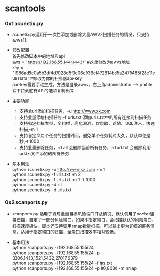 # scantools

### 0x1 acunetix.py
- acunetix.py适用于一次性添加或删除大量AWVS扫描任务的情况，只支持avws11.

- 修改配置 <br>
首先修改脚本中的地址和api <br>
    aws = "https://192.168.55.144:3443/" #这里修改为awvs地址 <br>
    key = "1986ad8c0a5b3df4d7028d5f3c06e936cf472814bd5a2479485f28e11e0811afa" #修改为你的扫描器api-key <br>
  api-key需要手动生成，方法是登录awvs，右上角administrator --> profile  往下拉到底有API的选项复制出来 <br>
  
- 主要功能 <br>
  - 支持单url添加扫描任务，-u http://www.xx.com
  - 支持批量添加扫描任务,-f urls.txt 添加urls.txt中的所有连接到扫描任务
  - 支持指定扫描类型，全扫描、高危漏洞、仅爬取、跨站、SQL注入、快速扫描,-m 1
  - 支持自定义每个任务的扫描时间，避免单个任务耗时太久，默认单位是秒,-t 1000 
  - 支持批量删除任务，-d all 会删除当前所有任务，-d url.txt 会删除利用url.txt文件添加的所有任务
 
 - 基本用法 <br>
python acunetix.py -u http://www.xx.com -m 1 <br>
python acunetix.py -f urls.txt -m 2 <br>
python acunetix.py -f urls.txt -m 1 -t 1000 <br>
python acunetix.py -d all <br>
python acunetix.py -d urls.txt <br>

### 0x2 scanports.py
- scanports.py 适用于发现批量目标风险端口开放情况，默认使用了socket连接扫描，自定了一部分风险端口，如果不指定端口，会扫描默认的风险端口，扫描速度极快。脚本还支持调用nmap批量扫描，可以输出更为详细的服务信息，适用于指定端口的扫描，全端口扫描效率相对较低。<br>

 - 基本用法 <br>
python scanports.py -i 192.168.55.155/24 <br>
python scanports.py -i 192.168.55.155/24 -p 3306,1433,1521,5432,27017,6379<br>
python scanports.py -i 192.168.55.155/24 -f ips.txt<br>
python scanports.py -i 192.168.55.155/24 -p 80,8080 -m nmap <br>
